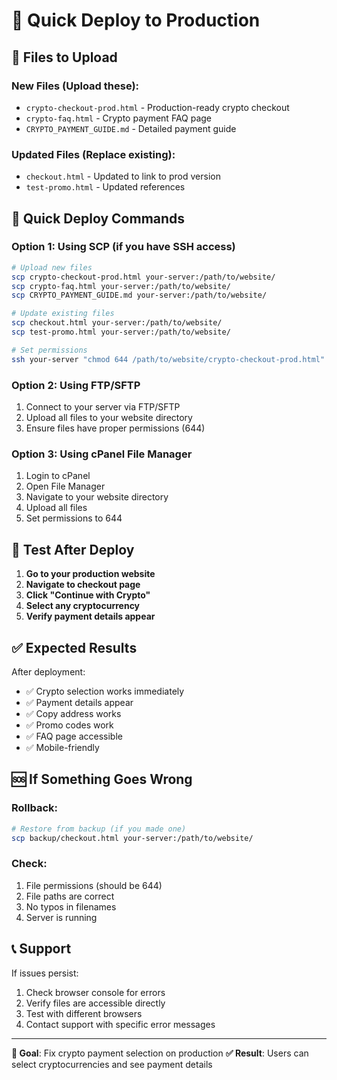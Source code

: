 # 🚀 Quick Deploy to Production

## 📁 Files to Upload

### New Files (Upload these):
- `crypto-checkout-prod.html` - Production-ready crypto checkout
- `crypto-faq.html` - Crypto payment FAQ page
- `CRYPTO_PAYMENT_GUIDE.md` - Detailed payment guide

### Updated Files (Replace existing):
- `checkout.html` - Updated to link to prod version
- `test-promo.html` - Updated references

## 🚀 Quick Deploy Commands

### Option 1: Using SCP (if you have SSH access)
```bash
# Upload new files
scp crypto-checkout-prod.html your-server:/path/to/website/
scp crypto-faq.html your-server:/path/to/website/
scp CRYPTO_PAYMENT_GUIDE.md your-server:/path/to/website/

# Update existing files
scp checkout.html your-server:/path/to/website/
scp test-promo.html your-server:/path/to/website/

# Set permissions
ssh your-server "chmod 644 /path/to/website/crypto-checkout-prod.html"
```

### Option 2: Using FTP/SFTP
1. Connect to your server via FTP/SFTP
2. Upload all files to your website directory
3. Ensure files have proper permissions (644)

### Option 3: Using cPanel File Manager
1. Login to cPanel
2. Open File Manager
3. Navigate to your website directory
4. Upload all files
5. Set permissions to 644

## 🧪 Test After Deploy

1. **Go to your production website**
2. **Navigate to checkout page**
3. **Click "Continue with Crypto"**
4. **Select any cryptocurrency**
5. **Verify payment details appear**

## ✅ Expected Results

After deployment:
- ✅ Crypto selection works immediately
- ✅ Payment details appear
- ✅ Copy address works
- ✅ Promo codes work
- ✅ FAQ page accessible
- ✅ Mobile-friendly

## 🆘 If Something Goes Wrong

### Rollback:
```bash
# Restore from backup (if you made one)
scp backup/checkout.html your-server:/path/to/website/
```

### Check:
1. File permissions (should be 644)
2. File paths are correct
3. No typos in filenames
4. Server is running

## 📞 Support

If issues persist:
1. Check browser console for errors
2. Verify files are accessible directly
3. Test with different browsers
4. Contact support with specific error messages

---

**🎯 Goal**: Fix crypto payment selection on production
**✅ Result**: Users can select cryptocurrencies and see payment details

